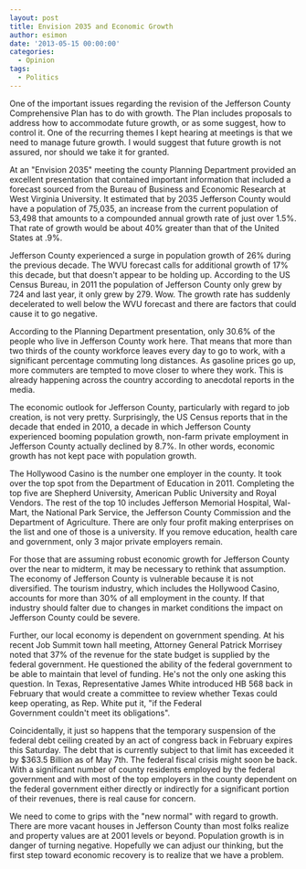 ```yaml
---
layout: post
title: Envision 2035 and Economic Growth
author: esimon
date: '2013-05-15 00:00:00'
categories:
  - Opinion
tags:
  - Politics
---
```

One of the important issues regarding the revision of the Jefferson County Comprehensive Plan has to do with growth. The Plan includes proposals to address how to accommodate future growth, or as some suggest, how to control it. One of the recurring themes I kept hearing at meetings is that we need to manage future growth. I would suggest that future growth is not assured, nor should we take it for granted. 

At an "Envision 2035" meeting the county Planning Department provided an excellent presentation that contained important information that included a forecast sourced from the Bureau of Business and Economic Research at West Virginia University. It estimated that by 2035 Jefferson County would have a population of 75,035, an increase from the current population of 53,498 that amounts to a compounded annual growth rate of just over 1.5%. That rate of growth would be about 40% greater than that of the United States at .9%. 

Jefferson County experienced a surge in population growth of 26% during the previous decade. The WVU forecast calls for additional growth of 17% this decade, but that doesn't appear to be holding up. According to the US Census Bureau, in 2011 the population of Jefferson County only grew by 724 and last year, it only grew by 279. Wow. The growth rate has suddenly decelerated to well below the WVU forecast and there are factors that could cause it to go negative. 

According to the Planning Department presentation, only 30.6% of the people who live in Jefferson County work here. That means that more than two thirds of the county workforce leaves every day to go to work, with a significant percentage commuting long distances. As gasoline prices go up, more commuters are tempted to move closer to where they work. This is already happening across the country according to anecdotal reports in the media. 

The economic outlook for Jefferson County, particularly with regard to job creation, is not very pretty. Surprisingly, the US Census reports that in the decade that ended in 2010, a decade in which Jefferson County experienced booming population growth, non-farm private employment in Jefferson County actually declined by 8.7%. In other words, economic growth has not kept pace with population growth. 

The Hollywood Casino is the number one employer in the county. It took over the top spot from the Department of Education in 2011. Completing the top five are Shepherd University, American Public University and Royal Vendors. The rest of the top 10 includes Jefferson Memorial Hospital, Wal-Mart, the National Park Service, the Jefferson County Commission and the Department of Agriculture. There are only four profit making enterprises on the list and one of those is a university. If you remove education, health care and government, only 3 major private employers remain. 

For those that are assuming robust economic growth for Jefferson County over the near to midterm, it may be necessary to rethink that assumption. The economy of Jefferson County is vulnerable because it is not diversified. The tourism industry, which includes the Hollywood Casino, accounts for more than 30% of all employment in the county. If that industry should falter due to changes in market conditions the impact on Jefferson County could be severe. 

Further, our local economy is dependent on government spending. At his recent Job Summit town hall meeting, Attorney General Patrick Morrisey noted that 37% of the revenue for the state budget is supplied by the federal government. He questioned the ability of the federal government to be able to maintain that level of funding. He's not the only one asking this question. In Texas, Representative James White introduced HB 568 back in February that would create a committee to review whether Texas could keep operating, as Rep. White put it, "if the Federal Government couldn't meet its obligations". 

Coincidentally, it just so happens that the temporary suspension of the federal debt ceiling created by an act of congress back in February expires this Saturday. The debt that is currently subject to that limit has exceeded it by $363.5 Billion as of May 7th. The federal fiscal crisis might soon be back. With a significant number of county residents employed by the federal government and with most of the top employers in the county dependent on the federal government either directly or indirectly for a significant portion of their revenues, there is real cause for concern. 

We need to come to grips with the "new normal" with regard to growth. There are more vacant houses in Jefferson County than most folks realize and property values are at 2001 levels or beyond. Population growth is in danger of turning negative. Hopefully we can adjust our thinking, but the first step toward economic recovery is to realize that we have a problem. 

